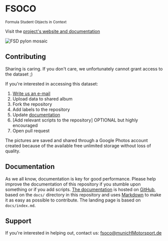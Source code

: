 # FSOCO
<small>Formula Student Objects in Context</small>

Visit the [project's website and documentation](https://ddavid.github.io/fsoco/)

![FSD pylon mosaic](https://imgur.com/JMCV3Dr.png)

## Contributing
Sharing is caring. If you don't care, we unfortunately cannot grant access to the dataset ;)

If you're interested in accessing this dataset: 
1. [Write us an e-mail](mailto:fsoco@munichmotorsport.de)
1. Upload data to shared album
1. Fork the repository
1. Add labels to the repository
1. Update [documentation](https://ddavid.github.io/fsoco/)
1. [Add relevant scripts to the repository] OPTIONAL but highly encouraged
1. Open pull request

The pictures are saved and shared through a Google Photos account created because of the available free unlimited storage without loss of quality.

## Documentation
As we all know, documentation is key for good performance. Please help improve the documentation of this repository if you stumble upon something or if you add scripts.
[The documentation](https://ddavid.github.io/fsoco/) is hosted on [GitHub](https://github.com), based on the `docs/` directory in this repository and uses [Markdown](https://github.github.com/gfm/) to make it as easy as possible to contribute. The landing page is based on `docs/index.md`.

## Support

If you're interested in helping out, contact us: <a href=mailto:fsoco@munichmotorsport.de>fsoco@municHMotorsport.de</a>
